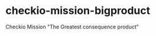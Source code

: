 checkio-mission-bigproduct
=====================

Checkio Mission "The Greatest consequence product"